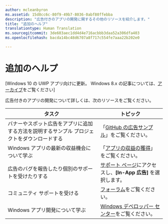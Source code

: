 ```yaml
---
author: mcleanbyron
ms.assetid: 15d8cc6c-80f9-49b7-8036-0abf80ffebba
description: "広告付きのアプリの開発に関するその他のリソースを紹介します。"
title: "追加のヘルプ"
translationtype: Human Translation
ms.sourcegitcommit: 3de603aec1dd4d4e716acbbb3daa52a306dfa403
ms.openlocfilehash: bacda14bc48d6707a8f717c554fe7aaa22b202e0

---
```


# 追加のヘルプ


\[Windows 10 の UWP アプリ向けに更新。 Windows 8.x の記事については、[アーカイブ](http://go.microsoft.com/fwlink/p/?linkid=619132)をご覧ください\]

広告付きのアプリの開発について詳しくは、次のリソースをご覧ください。

|  タスク    | トピック |               
|----------|-------|
| バナーやスポット広告をアプリに追加する方法を説明するサンプル プロジェクトをダウンロードする     |「[GitHub の広告サンプル](http://aka.ms/githubads)」をご覧ください。       |
| Windows アプリの最新の収益機会について学ぶ     | 「[アプリの収益の獲得](https://developer.microsoft.com/windows/monetize)」をご覧ください。        |
| 広告のバグを報告したり個別のサポートを受けたりする     | [サポート ページ](https://go.microsoft.com/fwlink/p/?LinkId=331508)にアクセスし、**[In-App 広告]** を選択します。        |
| コミュニティ サポートを受ける     | [フォーラム](http://go.microsoft.com/fwlink/p/?LinkId=401266)をご覧ください。       |
| Windows アプリ開発について学ぶ     | [Windows デベロッパー センター](http://msdn.microsoft.com/windows/apps)をご覧ください。        |



 

 

 



<!--HONumber=Jul16_HO2-->


